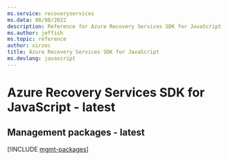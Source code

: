 ```yaml
---
ms.service: recoveryservices
ms.data: 08/08/2022
description: Reference for Azure Recovery Services SDK for JavaScript
ms.author: jeffish
ms.topic: reference
author: xirzec
title: Azure Recovery Services SDK for JavaScript
ms.devlang: javascript
---
```

# Azure Recovery Services SDK for JavaScript - latest

## Management packages - latest
[!INCLUDE [mgmt-packages](recovery-services-mgmt-index.md)]